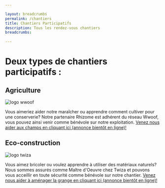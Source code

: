 ```yaml
---

layout: breadcrumbs
permalink: /chantiers
title: Chantiers Participatifs
description: Tous les rendez-vous chantiers
breadcrumbs:
  
---
```



# Deux types de chantiers participatifs :


## Agriculture

![logo wwoof](https://damienchivialle.github.io/bocautheque/assets/img/WWOOF-orne-conserverie.jpg)

Vous aimeriez aider notre maraîcher ou apprendre comment cultiver pour une conserverie? Notre partenaire Rhizome est adhérent du réseau Wwoof, vous pouvez ainsi venir comme bénévole sur notre exploitation. 
[Venez nous aider aux champs en cliquant ici (annonce bientôt en ligne)!](https://wwoof.fr/fr/)

## Eco-construction

![logo twiza](https://damienchivialle.github.io/bocautheque/assets/img/twiza-chantier-participatif-ecoconstruction-orne.png)

Vous aimez bricoler ou voulez apprendre à utiliser des matériaux naturels? Nous sommes assurés comme Maître d'Oeuvre chez Twiza et pouvons vous acceillir en toute sécurité comme bénévole sur notre chantier.
[Venez nous aider à aménager la grange en cliquant ici (annonce bientôt en ligne)!](https://fr.twiza.org/)
